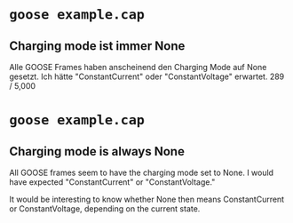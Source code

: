# `goose example.cap`

## Charging mode ist immer None

Alle GOOSE Frames haben anscheinend den Charging Mode auf None gesetzt. Ich hätte "ConstantCurrent" oder "ConstantVoltage" erwartet.
289 / 5,000
# `goose example.cap`

## Charging mode is always None

All GOOSE frames seem to have the charging mode set to None. I would have expected "ConstantCurrent" or "ConstantVoltage."

It would be interesting to know whether None then means ConstantCurrent or ConstantVoltage, depending on the current state.
